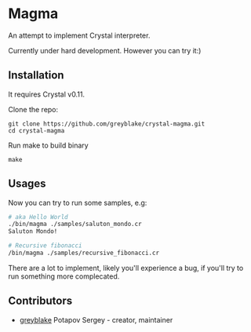 # Magma

An attempt to implement Crystal interpreter.

Currently under hard development. However you can try it:)

## Installation

It requires Crystal v0.11.

Clone the repo:
```
git clone https://github.com/greyblake/crystal-magma.git
cd crystal-magma
```
Run make to build binary
```
make
```

## Usages

Now you can try to run some samples, e.g:
```sh
# aka Hello World
./bin/magma ./samples/saluton_mondo.cr
Saluton Mondo!

# Recursive fibonacci
/bin/magma ./samples/recursive_fibonacci.cr
```

There are a lot to implement, likely you'll experience a bug, if you'll try to run something more complecated.

## Contributors

- [greyblake](https://github.com/greyblake) Potapov Sergey - creator, maintainer
